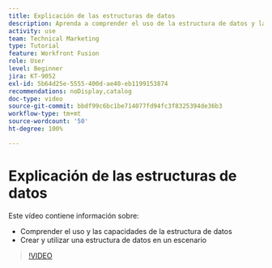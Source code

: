 ```yaml
---
title: Explicación de las estructuras de datos
description: Aprenda a comprender el uso de la estructura de datos y las capacidades, y a crear y utilizar una estructura de datos dentro de un escenario, todo en  [!DNL Adobe Workfront Fusion].
activity: use
team: Technical Marketing
type: Tutorial
feature: Workfront Fusion
role: User
level: Beginner
jira: KT-9052
exl-id: 5b64d25e-5555-400d-ae40-eb1199153874
recommendations: noDisplay,catalog
doc-type: video
source-git-commit: bbdf99c6bc1be714077fd94fc3f8325394de36b3
workflow-type: tm+mt
source-wordcount: '50'
ht-degree: 100%

---
```


# Explicación de las estructuras de datos

Este vídeo contiene información sobre:

* Comprender el uso y las capacidades de la estructura de datos
* Crear y utilizar una estructura de datos en un escenario

>[!VIDEO](https://video.tv.adobe.com/v/3417950/?quality=12&learn=on&enablevpops=1&captions=spa)
